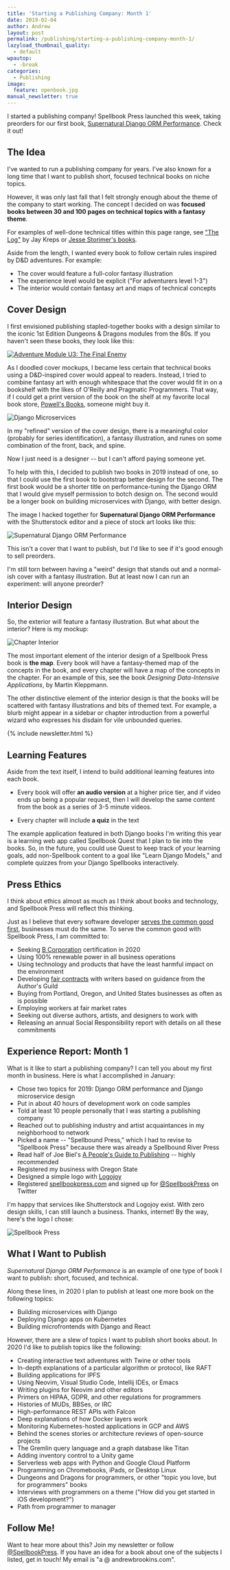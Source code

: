 ```yaml
---
title: 'Starting a Publishing Company: Month 1'
date: 2019-02-04
author: Andrew
layout: post
permalink: /publishing/starting-a-publishing-company-month-1/
lazyload_thumbnail_quality:
  - default
wpautop:
  - -break
categories:
  - Publishing
image:
  feature: openbook.jpg
manual_newsletter: true
---
```

I started a publishing company! Spellbook Press launched this week, taking preorders for our first book, [Supernatural Django ORM Performance](https://gumroad.com/products/MeGbM). Check it out!

## The Idea

I've wanted to run a publishing company for years. I've also known for a long time that I want to publish short, focused technical books on niche topics.

However, it was only last fall that I felt strongly enough about the theme of the company to start working. The concept I decided on was **focused books between 30 and 100 pages on technical topics with a fantasy theme**.

For examples of well-done technical titles within this page range, see ["The Log"](https://engineering.linkedin.com/distributed-systems/log-what-every-software-engineer-should-know-about-real-time-datas-unifying) by Jay Kreps or [Jesse Storimer's books](https://www.jstorimer.com/pages/books).

Aside from the length, I wanted every book to follow certain rules inspired by D&D adventures. For example:

- The cover would feature a full-color fantasy illustration
- The experience level would be explicit ("For adventurers level 1-3")
- The interior would contain fantasy art and maps of technical concepts

## Cover Design

I first envisioned publishing stapled-together books with a design similar to the iconic 1st Edition Dungeons & Dragons modules from the 80s. If you haven't seen these books, they look like this:

[![Adventure Module U3: The Final Enemy](https://www.drivethrurpg.com/images/44/17071.jpg)](https://www.drivethrurpg.com/product/17071/U3-The-Final-Enemy-1e?it=1)

As I doodled cover mockups, I became less certain that technical books using a D&D-inspired cover would appeal to readers. Instead, I tried to combine fantasy art with enough whitespace that the cover would fit in on a bookshelf with the likes of O'Reilly and Pragmatic Programmers. That way, if I could get a print version of the book on the shelf at my favorite local book store, [Powell's Books](https://powells.com), someone might buy it.

![Django Microservices](/images/django-microservices-mockup.png)

In my "refined" version of the cover design, there is a meaningful color (probably for series identification), a fantasy illustration, and runes on some combination of the front, back, and spine.

Now I just need is a designer -- but I can't afford paying someone yet.

To help with this, I decided to publish two books in 2019 instead of one, so that I could use the first book to bootstrap better design for the second. The first book would be a shorter title on performance-tuning the Django ORM that I would give myself permission to botch design on. The second would be a longer book on building microservices with Django, with better design.

The image I hacked together for **Supernatural Django ORM Performance** with the Shutterstock editor and a piece of stock art looks like this:

![Supernatural Django ORM Performance](/images/orm-perf-small.jpg)

This isn't a cover that I want to publish, but I'd like to see if it's good enough to sell preorders.

I'm still torn between having a "weird" design that stands out and a normal-ish cover with a fantasy illustration. But at least now I can run an experiment: will anyone preorder?

## Interior Design
So, the exterior will feature a fantasy illustration. But what about the interior? Here is my mockup:

![Chapter Interior](/images/chapter-interior.png)

The most important element of the interior design of a Spellbook Press book is **the map**. Every book will have a fantasy-themed map of the concepts in the book, and every chapter will have a map of the concepts in the chapter. For an example of this, see the book *Designing Data-Intensive Applications*, by Martin Kleppmann.

The other distinctive element of the interior design is that the books will be scattered with fantasy illustrations and bits of themed text. For example, a blurb might appear in a sidebar or chapter introduction from a powerful wizard who expresses his disdain for vile unbounded queries.

{% include newsletter.html %}

## Learning Features

Aside from the text itself, I intend to build additional learning features into each book.

- Every book will offer **an audio version** at a higher price tier, and if video ends up being a popular request, then I will develop the same content from the book as a series of 3-5 minute videos.

- Every chapter will include **a quiz** in the text

The example application featured in both Django books I'm writing this year is a learning web app called Spellbook Quest that I plan to tie into the books. So, in the future, you could use Quest to keep track of your learning goals, add non-Spellbook content to a goal like "Learn Django Models," and complete quizzes from your Django Spellbooks interactively.

## Press Ethics

I think about ethics almost as much as I think about books and technology, and Spellbook Press will reflect this thinking.

Just as I believe that every software developer [serves the common good first](/technology/what-are-we-doing-here-software-engineering/), businesses must do the same. To serve the common good with Spellbook Press, I am committed to:

- Seeking [B Corporation](https://bcorporation.net/) certification in 2020
- Using 100% renewable power in all business operations
- Using technology and products that have the least harmful impact on the environment
- Developing [fair contracts](https://www.authorsguild.org/where-we-stand/fair-contracts/) with writers based on guidance from the Author's Guild
- Buying from Portland, Oregon, and United States businesses as often as is possible
- Employing workers at fair market rates
- Seeking out diverse authors, artists, and designers to work with
- Releasing an annual Social Responsibility report with details on all these commitments


## Experience Report: Month 1

What is it like to start a publishing company? I can tell you about my first month in business. Here is what I accomplished in January:

- Chose two topics for 2019: Django ORM performance and Django microservice design
- Put in about 40 hours of development work on code samples
- Told at least 10 people personally that I was starting a publishing company
- Reached out to publishing industry and artist acquaintances in my neighborhood to network
- Picked a name -- "Spellbound Press," which I had to revise to "Spellbook Press" because there was already a Spellbound River Press
- Read half of Joe Biel's [A People's Guide to Publishing](https://microcosmpublishing.com/catalog/books/3663) -- highly recommended
- Registered my business with Oregon State
- Designed a simple logo with [Logojoy](https://logojoy.com/)
- Registered [spellbookpress.com](https://spellbookpress.com) and signed up for [@SpellbookPress](https://twitter.com/SpellbookPress) on Twitter

I'm happy that services like Shutterstock and Logojoy exist. With zero design skills, I can still launch a business. Thanks, internet! By the way, here's the logo I chose:

![Spellbook Press](/images/publisher-logo.png)

## What I Want to Publish

*Supernatural Django ORM Performance* is an example of one type of book I want to publish: short, focused, and technical.

Along these lines, in 2020 I plan to publish at least one more book on the following topics:

- Building microservices with Django
- Deploying Django apps on Kubernetes
- Building microfrontends with Django and React

However, there are a slew of topics I want to publish short books about. In 2020 I'd like to publish topics like the following:

- Creating interactive text adventures with Twine or other tools
- In-depth explanations of a particular algorithm or protocol, like RAFT
- Building applications for IPFS
- Using Neovim, Visual Studio Code, Intellij IDEs, or Emacs
- Writing plugins for Neovim and other editors
- Primers on HIPAA, GDPR, and other regulations for programmers
- Histories of MUDs, BBSes, or IRC
- High-performance REST APIs with Falcon
- Deep explanations of how Docker layers work
- Monitoring Kubernetes-hosted applications in GCP and AWS
- Behind the scenes stories or architecture reviews of open-source projects
- The Gremlin query language and a graph database like Titan
- Adding inventory control to a Unity game
- Serverless web apps with Python and Google Cloud Platform
- Programming on Chromebooks, iPads, or Desktop Linux
- Dungeons and Dragons for programmers, or other "topic you love, but for programmers" books
- Interviews with programmers on a theme ("How did you get started in iOS development?")
- Path from programmer to manager

## Follow Me!

Want to hear more about this? Join my newsletter or follow [@SpellbookPress](https://twitter.com/SpellbookPress). If you have an idea for a book about one of the subjects I listed, get in touch! My email is "a @ andrewbrookins.com".
